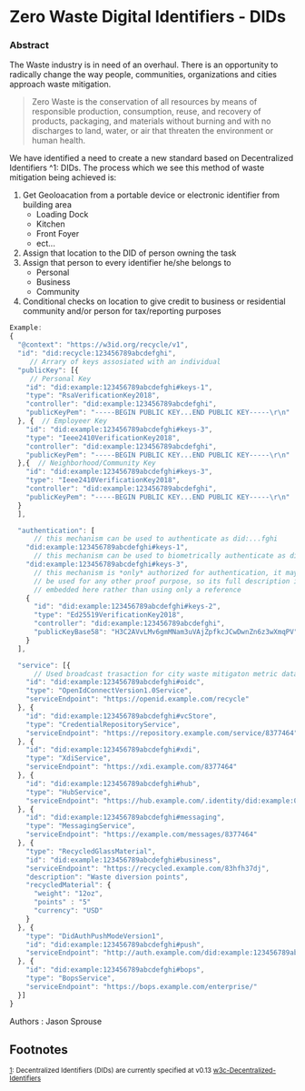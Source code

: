 # Zero Waste Digital Identifiers - DIDs

### Abstract

The Waste industry is in need of an overhaul.  There is an opportunity to radically change the way people, communities, organizations and cities approach waste mitigation.  

> Zero Waste is the conservation of all resources by means of responsible production, consumption, reuse, and recovery of products, packaging, and materials without burning and with no discharges to land, water, or air that threaten the environment or human health. 
 
We have identified a need to create a new standard based on Decentralized Identifiers <a name="myfootnote1">^1</a>: DIDs. The process which we see this method of waste mitigation being achieved is: 

1. Get Geoloacation from a portable device or electronic identifier from building area
	+ Loading Dock
	+ Kitchen
	+ Front Foyer
	+ ect...  
2. Assign that location to the DID of person owning the task
3. Assign that person to every identifier he/she belongs to
	+ Personal
	+ Business
	+ Community
4. Conditional checks on location to give credit to business or residential community and/or person for tax/reporting purposes


```javascript
Example: 
{
  "@context": "https://w3id.org/recycle/v1",
  "id": "did:recycle:123456789abcdefghi",
     // Arrary of keys assosiated with an individual
  "publicKey": [{
     // Personal Key
    "id": "did:example:123456789abcdefghi#keys-1",
    "type": "RsaVerificationKey2018",
    "controller": "did:example:123456789abcdefghi",
    "publicKeyPem": "-----BEGIN PUBLIC KEY...END PUBLIC KEY-----\r\n"
  }, { 	// Employeer Key
    "id": "did:example:123456789abcdefghi#keys-3",
    "type": "Ieee2410VerificationKey2018",
    "controller": "did:example:123456789abcdefghi",
    "publicKeyPem": "-----BEGIN PUBLIC KEY...END PUBLIC KEY-----\r\n"
  },{  // Neighborhood/Community Key
    "id": "did:example:123456789abcdefghi#keys-3",
    "type": "Ieee2410VerificationKey2018",
    "controller": "did:example:123456789abcdefghi",
    "publicKeyPem": "-----BEGIN PUBLIC KEY...END PUBLIC KEY-----\r\n"
  }
  ],

  "authentication": [
      // this mechanism can be used to authenticate as did:...fghi
    "did:example:123456789abcdefghi#keys-1",
      // this mechanism can be used to biometrically authenticate as did:...fghi
    "did:example:123456789abcdefghi#keys-3",
	  // this mechanism is *only* authorized for authentication, it may not
	  // be used for any other proof purpose, so its full description is
	  // embedded here rather than using only a reference
    {
      "id": "did:example:123456789abcdefghi#keys-2",
      "type": "Ed25519VerificationKey2018",
      "controller": "did:example:123456789abcdefghi",
      "publicKeyBase58": "H3C2AVvLMv6gmMNam3uVAjZpfkcJCwDwnZn6z3wXmqPV"
    }
  ],

  "service": [{
      // Used broadcast trasaction for city waste mitigaton metric data 
    "id": "did:example:123456789abcdefghi#oidc",
    "type": "OpenIdConnectVersion1.0Service",
    "serviceEndpoint": "https://openid.example.com/recycle"
  }, {
    "id": "did:example:123456789abcdefghi#vcStore",
    "type": "CredentialRepositoryService",
    "serviceEndpoint": "https://repository.example.com/service/8377464"
  }, {
    "id": "did:example:123456789abcdefghi#xdi",
    "type": "XdiService",
    "serviceEndpoint": "https://xdi.example.com/8377464"
  }, {
    "id": "did:example:123456789abcdefghi#hub",
    "type": "HubService",
    "serviceEndpoint": "https://hub.example.com/.identity/did:example:0123456789abcdef/"
  }, {
    "id": "did:example:123456789abcdefghi#messaging",
    "type": "MessagingService",
    "serviceEndpoint": "https://example.com/messages/8377464"
  }, {
    "type": "RecycledGlassMaterial",
    "id": "did:example:123456789abcdefghi#business",
    "serviceEndpoint": "https://recycled.example.com/83hfh37dj",
    "description": "Waste diversion points",
    "recycledMaterial": {
      "weight": "12oz",
      "points" : "5"
      "currency": "USD"
    }
  }, {
    "type": "DidAuthPushModeVersion1",
    "id": "did:example:123456789abcdefghi#push",
    "serviceEndpoint": "http://auth.example.com/did:example:123456789abcdefghi"
  }, {
    "id": "did:example:123456789abcdefghi#bops",
    "type": "BopsService",
    "serviceEndpoint": "https://bops.example.com/enterprise/"
  }]
}
```

Authors
:  Jason Sprouse


## Footnotes

<sup>[1](#myfootnote1): Decentralized Identifiers (DIDs) are currently specified at v0.13 [w3c-Decentralized-Identifiers](https://w3c-ccg.github.io/did-spec/)</sup>
